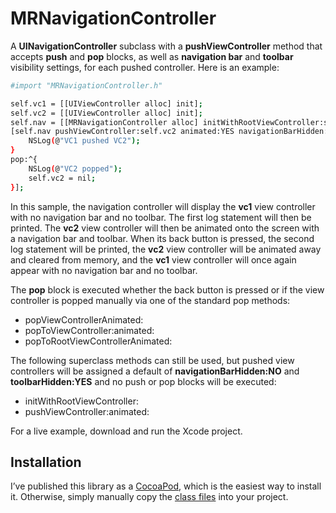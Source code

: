 # MRNavigationController

A **UINavigationController** subclass with a **pushViewController** method that accepts **push** and **pop** blocks, as well as **navigation bar** and **toolbar** visibility settings, for each pushed controller. Here is an example:

```sh
#import "MRNavigationController.h"

self.vc1 = [[UIViewController alloc] init];
self.vc2 = [[UIViewController alloc] init];
self.nav = [[MRNavigationController alloc] initWithRootViewController:self.vc1 navigationBarHidden:YES toolbarHidden:YES];
[self.nav pushViewController:self.vc2 animated:YES navigationBarHidden:NO toolbarHidden:NO push:^{
    NSLog(@"VC1 pushed VC2");
}
pop:^{
	NSLog(@"VC2 popped");
	self.vc2 = nil;
}];
```

In this sample, the navigation controller will display the **vc1** view controller with no navigation bar and no toolbar. The first log statement will then be printed. The **vc2** view controller will then be animated onto the screen with a navigation bar and toolbar. When its back button is pressed, the second log statement will be printed, the **vc2** view controller will be animated away and cleared from memory, and the **vc1** view controller will once again appear with no navigation bar and no toolbar.

The **pop** block is executed whether the back button is pressed or if the view controller is popped manually via one of the standard pop methods:

* popViewControllerAnimated:
* popToViewController:animated:
* popToRootViewControllerAnimated:

The following superclass methods can still be used, but pushed view controllers will be assigned a default of **navigationBarHidden:NO** and **toolbarHidden:YES** and no push or pop blocks will be executed:

* initWithRootViewController:
* pushViewController:animated:

For a live example, download and run the Xcode project.

## Installation
I’ve published this library as a [CocoaPod], which is the easiest way to install it. Otherwise, simply manually copy the [class files] into your project.

  [CocoaPod]: http://www.cocoapods.org/?q=MRNavigationController
  [class files]: https://github.com/martinrybak/MRNavigationController/tree/master/MRNavigationController/MRNavigationController/MRNavigationController
    
